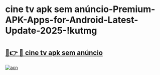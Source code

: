 # cine tv apk sem anúncio-Premium-APK-Apps-for-Android-Latest-Update-2025-!kutmg

# <h2><a href="https://googleone.com">🔗👉 🔴 cine tv apk sem anúncio</a></h2>

[![acn](https://github.com/user-attachments/assets/0f9c940e-d8b0-45ae-aac7-cd30a18b3e1c)](https://googleone.com)

